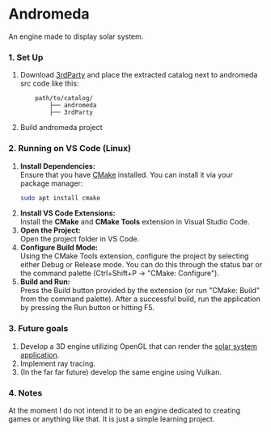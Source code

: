 # Andromeda
An engine made to display solar system.

### 1. Set Up
1. Download [3rdParty](https://drive.google.com/uc?export=download&id=12FWyoT9oNLicftqyYy6T3bgmBVZnht8h) and place the extracted catalog next to andromeda src code like this:
    ```
        path/to/catalog/
            ├── andromeda
            ├── 3rdParty
    ```
2. Build andromeda project

### 2. Running on VS Code (Linux)
1. **Install Dependencies:**  
    Ensure that you have [CMake](https://cmake.org/) installed. You can install it via your package manager:
    ```bash
    sudo apt install cmake
    ```
2. **Install VS Code Extensions:**  
    Install the __CMake__ and __CMake Tools__ extension in Visual Studio Code. 
3. **Open the Project:**  
    Open the project folder in VS Code.
4. **Configure Build Mode:**  
    Using the CMake Tools extension, configure the project by selecting either Debug or Release mode. You can do this through the status bar or the command palette (Ctrl+Shift+P → "CMake: Configure").
5. **Build and Run:**  
    Press the Build button provided by the extension (or run "CMake: Build" from the command palette). After a successful build, run the application by pressing the Run button or hitting F5.

### 3. Future goals
1. Develop a 3D engine utilizing OpenGL that can render the [solar system application](https://github.com/ArturasDruteika/SolarSystem).
2. Implement ray tracing.
3. (In the far far future) develop the same engine using Vulkan.

### 4. Notes
At the moment I do not intend it to be an engine dedicated to creating games or anything like that. It is just a simple learning project.
